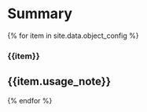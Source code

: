 # Summary

{% for item in site.data.object_config %}
<h3>{{item}}</h3>
<h2>{{item.usage_note}}</h2>
{% endfor %}
